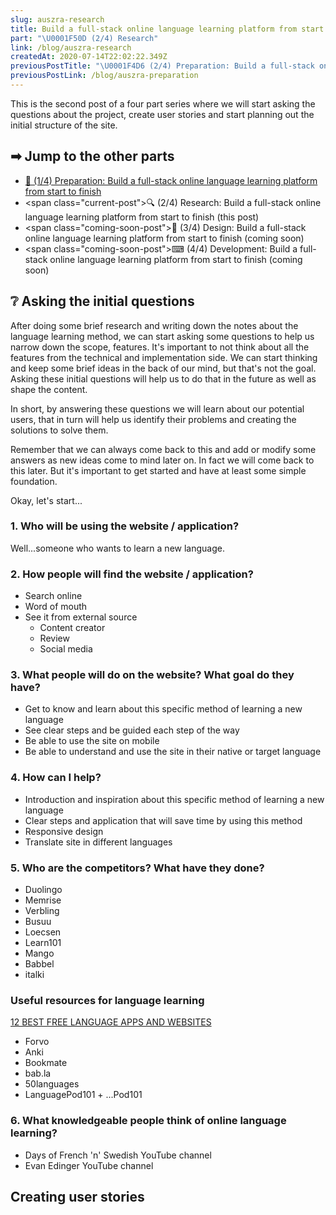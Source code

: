 ```yaml
---
slug: auszra-research
title: Build a full-stack online language learning platform from start to finish
part: "\U0001F50D (2/4) Research"
link: /blog/auszra-research
createdAt: 2020-07-14T22:02:22.349Z
previousPostTitle: "\U0001F4D6 (2/4) Preparation: Build a full-stack online language learning platform from start to finish"
previousPostLink: /blog/auszra-preparation
---
```

This is the second post of a four part series where we will start asking the questions about the project, create user stories and start planning out the initial structure of the site.

## ➡ Jump to the other parts

* [📖 (1/4) Preparation: Build a full-stack online language learning platform from start to finish](/blog/auszra-preparation/)
* <span class="current-post">🔍 (2/4) Research: Build a full-stack online language learning platform from start to finish (this post)</span>
* <span class="coming-soon-post">🎨 (3/4) Design: Build a full-stack online language learning platform from start to finish (coming soon)</span>
* <span class="coming-soon-post">⌨ (4/4) Development: Build a full-stack online language learning platform from start to finish (coming soon)</span>

## ❔ Asking the initial questions

After doing some brief research and writing down the notes about the language learning method, we can start asking some questions to help us narrow down the scope, features. It's important to not think about all the features from the technical and implementation side. We can start thinking and keep some brief ideas in the back of our mind, but that's not the goal. Asking these initial questions will help us to do that in the future as well as shape the content.

In short, by answering these questions we will learn about our potential users, that in turn will help us identify their problems and creating the solutions to solve them.

Remember that we can always come back to this and add or modify some answers as new ideas come to mind later on. In fact we will come back to this later. But it's important to get started and have at least some simple foundation.

Okay, let's start...

### 1. Who will be using the website / application?

Well...someone who wants to learn a new language.

### 2. How people will find the website / application?

* Search online
* Word of mouth
* See it from external source
  * Content creator
  * Review
  * Social media

### 3. What people will do on the website? What goal do they have?

* Get to know and learn about this specific method of learning a new language
* See clear steps and be guided each step of the way
* Be able to use the site on mobile
* Be able to understand and use the site in their native or target language

### 4. How can I help?

* Introduction and inspiration about this specific method of learning a new language
* Clear steps and application that will save time by using this method
* Responsive design
* Translate site in different languages

### 5. Who are the competitors? What have they done?

* Duolingo
* Memrise
* Verbling
* Busuu
* Loecsen
* Learn101
* Mango
* Babbel
* italki

### Useful resources for language learning

[12 BEST FREE LANGUAGE APPS AND WEBSITES](https://www.youtube.com/watch?v=EKWXOtWfbUE)

* Forvo
* Anki
* Bookmate
* bab.la
* 50languages
* LanguagePod101 + ...Pod101

### 6. What knowledgeable people think of online language learning?

* Days of French 'n' Swedish YouTube channel
* Evan Edinger YouTube channel

## Creating user stories
